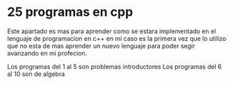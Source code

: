 # 25 programas en cpp
Este apartado es mas para aprender como se estara implementado en el lenguaje de programacion en c++ en mi caso es la primera vez que lo utilizo que no esta de mas aprender un nuevo lenguaje para poder segir avanzando en mi profecion.

  Los programas del 1 al 5 son problemas introductores
  Los programas del 6 al 10 son de algebra
